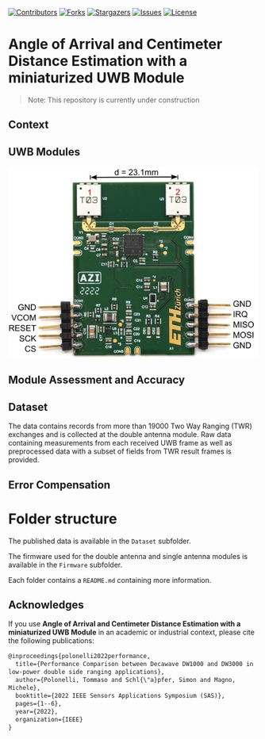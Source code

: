 <!--
*** Template source: https://github.com/othneildrew/Best-README-Template/blob/master/README.md
-->

<!-- PROJECT SHIELDS -->
<!--
*** I'm using markdown "reference style" links for readability.
*** Reference links are enclosed in brackets [ ] instead of parentheses ( ).
*** See the bottom of this document for the declaration of the reference variables
*** for contributors-url, forks-url, etc. This is an optional, concise syntax you may use.
*** https://www.markdownguide.org/basic-syntax/#reference-style-links
-->
[![Contributors][contributors-shield]][contributors-url]
[![Forks][forks-shield]][forks-url]
[![Stargazers][stars-shield]][stars-url]
[![Issues][issues-shield]][issues-url]
[![License][license-shield]][license-url]


# Angle of Arrival and Centimeter Distance Estimation with a miniaturized UWB Module
> Note: This repository is currently under construction

## Context

## UWB Modules

![Double Antenna Module](Figures/double_antenna_module.jpg)

## Module Assessment and Accuracy

## Dataset

The data contains records from more than 19000 Two Way Ranging (TWR) exchanges
and is collected at the double antenna module. Raw data containing
measurements from each received UWB frame as well as preprocessed data with a
subset of fields from TWR result frames is provided.

## Error Compensation

# Folder structure

The published data is available in the `Dataset` subfolder.

The firmware used for the double antenna and single antenna modules is
available in the `Firmware` subfolder.

Each folder contains a `README.md` containing more information.

## Acknowledges

If you use **Angle of Arrival and Centimeter Distance Estimation with a miniaturized UWB Module** in an academic or industrial context, please cite the following publications:

~~~~
@inproceedings{polonelli2022performance,
  title={Performance Comparison between Decawave DW1000 and DW3000 in low-power double side ranging applications},
  author={Polonelli, Tommaso and Schl{\"a}pfer, Simon and Magno, Michele},
  booktitle={2022 IEEE Sensors Applications Symposium (SAS)},
  pages={1--6},
  year={2022},
  organization={IEEE}
}
~~~~


[contributors-shield]: https://img.shields.io/github/contributors/ETH-PBL/UWB_DualAntenna_AoA.svg?style=flat-square
[contributors-url]: https://github.com/ETH-PBL/UWB_DualAntenna_AoA/graphs/contributors
[forks-shield]: https://img.shields.io/github/forks/ETH-PBL/UWB_DualAntenna_AoA.svg?style=flat-square
[forks-url]: https://github.com/ETH-PBL/UWB_DualAntenna_AoA/network/members
[stars-shield]: https://img.shields.io/github/stars/ETH-PBL/UWB_DualAntenna_AoA.svg?style=flat-square
[stars-url]: https://github.com/ETH-PBL/UWB_DualAntenna_AoA/stargazers
[issues-shield]: https://img.shields.io/github/issues/ETH-PBL/UWB_DualAntenna_AoA.svg?style=flat-square
[issues-url]: https://github.com/ETH-PBL/UWB_DualAntenna_AoA/issues
[license-shield]: https://img.shields.io/github/license/ETH-PBL/UWB_DualAntenna_AoA.svg?style=flat-square
[license-url]: https://github.com/ETH-PBL/UWB_DualAntenna_AoA/blob/master/LICENSE

